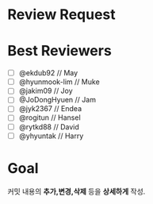 # Review Request

# Best Reviewers

- [ ] @ekdub92 // May
- [ ] @hyunmook-lim // Muke
- [ ] @jakim09 // Joy
- [ ] @JoDongHyuen  // Jam
- [ ] @jyk2367  // Endea
- [ ] @rogitun  // Hansel
- [ ] @rytkd88  // David
- [ ] @yhyuntak  // Harry

# Goal

커밋 내용의 **추가,변경,삭제** 등을 **상세하게** 작성.

